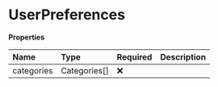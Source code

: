 # UserPreferences

**Properties**

| Name       | Type         | Required | Description |
| :--------- | :----------- | :------- | :---------- |
| categories | Categories[] | ❌       |             |
